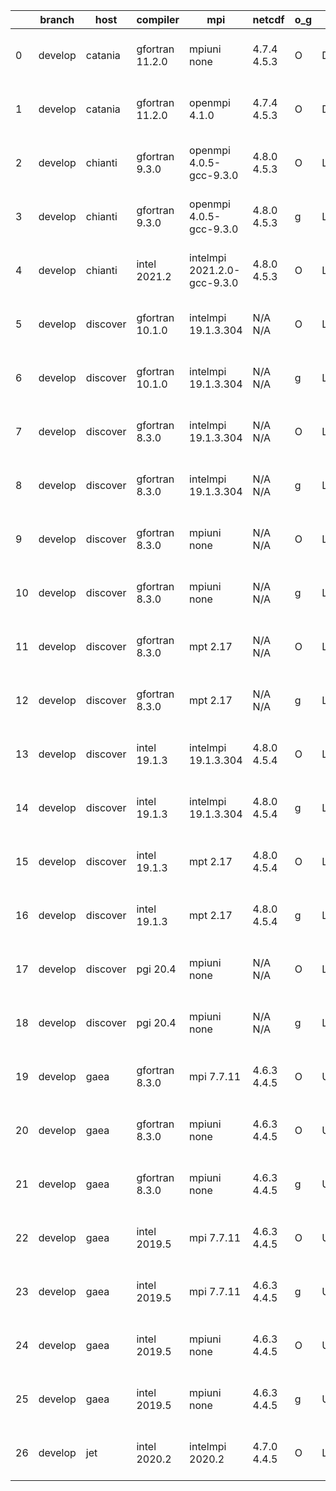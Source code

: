 |    | branch   | host     | compiler        | mpi                         | netcdf      | o_g   | os     | build   | u_pass   | u_fail   | s_pass   | s_fail   | e_pass   | e_fail   | nuopc_pass   | nuopc_fail   | artifacts_hash                                                                                                                                                        | modified                  |
|----|----------|----------|-----------------|-----------------------------|-------------|-------|--------|---------|----------|----------|----------|----------|----------|----------|--------------|--------------|-----------------------------------------------------------------------------------------------------------------------------------------------------------------------|---------------------------|
|  0 | develop  | catania  | gfortran 11.2.0 | mpiuni none                 | 4.7.4 4.5.3 | O     | Darwin | pass    | 12136    | 0        | 8        | 0        | 43       | 0        | 0            | 50           | [artifacts](https://github.com/esmf-org/esmf-test-artifacts/tree/8c425c0f7f3d1930eb32a14c1869e079c96390b5/develop/catania/gfortran/11.2.0/O/mpiuni/none)              | 2022-05-03 00:39:30 -0600 |
|  1 | develop  | catania  | gfortran 11.2.0 | openmpi 4.1.0               | 4.7.4 4.5.3 | O     | Darwin | pass    | 13508    | 154      | 41       | 8        | 80       | 0        | 45           | 5            | [artifacts](https://github.com/esmf-org/esmf-test-artifacts/tree/1c65154b74bcada23bb55ddba2590c85ac8ac390/develop/catania/gfortran/11.2.0/O/openmpi/4.1.0)            | 2022-05-03 00:06:29 -0600 |
|  2 | develop  | chianti  | gfortran 9.3.0  | openmpi 4.0.5-gcc-9.3.0     | 4.8.0 4.5.3 | O     | Linux  | pass    | 13662    | 0        | 49       | 0        | 80       | 0        | 50           | 0            | [artifacts](https://github.com/esmf-org/esmf-test-artifacts/tree/3ff0ba2f20be59f42ea87d253d9aa9463dc52d12/develop/chianti/gfortran/9.3.0/O/openmpi/4.0.5-gcc-9.3.0)   | 2022-05-03 01:54:21 -0400 |
|  3 | develop  | chianti  | gfortran 9.3.0  | openmpi 4.0.5-gcc-9.3.0     | 4.8.0 4.5.3 | g     | Linux  | pass    | 13662    | 0        | 49       | 0        | 80       | 0        | 50           | 0            | [artifacts](https://github.com/esmf-org/esmf-test-artifacts/tree/cde9fb00cbe96f5d56ca2c47979188b3905d7337/develop/chianti/gfortran/9.3.0/g/openmpi/4.0.5-gcc-9.3.0)   | 2022-05-03 02:48:15 -0400 |
|  4 | develop  | chianti  | intel 2021.2    | intelmpi 2021.2.0-gcc-9.3.0 | 4.8.0 4.5.3 | O     | Linux  | pass    | 13662    | 0        | 49       | 0        | 80       | 0        | 50           | 0            | [artifacts](https://github.com/esmf-org/esmf-test-artifacts/tree/c508572c4c7673da9bb97e8e3122b3f965040797/develop/chianti/intel/2021.2/O/intelmpi/2021.2.0-gcc-9.3.0) | 2022-05-03 02:23:26 -0400 |
|  5 | develop  | discover | gfortran 10.1.0 | intelmpi 19.1.3.304         | N/A N/A     | O     | Linux  | pass    | 13647    | 15       | 49       | 0        | 80       | 0        | 50           | 0            | [artifacts](https://github.com/esmf-org/esmf-test-artifacts/tree/d51ebb166eef9b6ef962464a41be8c61b41ef716/develop/discover/gfortran/10.1.0/O/intelmpi/19.1.3.304)     | 2022-05-03 01:41:00 -0400 |
|  6 | develop  | discover | gfortran 10.1.0 | intelmpi 19.1.3.304         | N/A N/A     | g     | Linux  | pass    | 13647    | 15       | 49       | 0        | 80       | 0        | 50           | 0            | [artifacts](https://github.com/esmf-org/esmf-test-artifacts/tree/69dcdb1c04f3614bf303cea4c73e1d7e6b3db707/develop/discover/gfortran/10.1.0/g/intelmpi/19.1.3.304)     | 2022-05-03 01:45:00 -0400 |
|  7 | develop  | discover | gfortran 8.3.0  | intelmpi 19.1.3.304         | N/A N/A     | O     | Linux  | pass    | 13647    | 15       | 49       | 0        | 80       | 0        | 50           | 0            | [artifacts](https://github.com/esmf-org/esmf-test-artifacts/tree/4f3df5932d59378dfe9cf8db4d55c993abcbd0b3/develop/discover/gfortran/8.3.0/O/intelmpi/19.1.3.304)      | 2022-05-03 01:37:35 -0400 |
|  8 | develop  | discover | gfortran 8.3.0  | intelmpi 19.1.3.304         | N/A N/A     | g     | Linux  | pass    | 13647    | 15       | 49       | 0        | 80       | 0        | 50           | 0            | [artifacts](https://github.com/esmf-org/esmf-test-artifacts/tree/af64a5a8d406c97332297b0e1238de2910a21927/develop/discover/gfortran/8.3.0/g/intelmpi/19.1.3.304)      | 2022-05-03 01:48:17 -0400 |
|  9 | develop  | discover | gfortran 8.3.0  | mpiuni none                 | N/A N/A     | O     | Linux  | pass    | 12136    | 0        | 8        | 0        | 43       | 0        | 0            | 50           | [artifacts](https://github.com/esmf-org/esmf-test-artifacts/tree/1a26bab24f0f392551c942ea2d5ab7b0ddb500e1/develop/discover/gfortran/8.3.0/O/mpiuni/none)              | 2022-05-03 01:32:53 -0400 |
| 10 | develop  | discover | gfortran 8.3.0  | mpiuni none                 | N/A N/A     | g     | Linux  | pass    | 12136    | 0        | 8        | 0        | 43       | 0        | 0            | 50           | [artifacts](https://github.com/esmf-org/esmf-test-artifacts/tree/00077408e1c1dbd92ba611a960401c1432884b68/develop/discover/gfortran/8.3.0/g/mpiuni/none)              | 2022-05-03 01:38:49 -0400 |
| 11 | develop  | discover | gfortran 8.3.0  | mpt 2.17                    | N/A N/A     | O     | Linux  | pass    | 13662    | 0        | 49       | 0        | 80       | 0        | 46           | 4            | [artifacts](https://github.com/esmf-org/esmf-test-artifacts/tree/07494facbf0dda8ceb5f663f8612c830b27820fa/develop/discover/gfortran/8.3.0/O/mpt/2.17)                 | 2022-05-03 01:28:01 -0400 |
| 12 | develop  | discover | gfortran 8.3.0  | mpt 2.17                    | N/A N/A     | g     | Linux  | pass    | 13662    | 0        | 49       | 0        | 80       | 0        | 46           | 4            | [artifacts](https://github.com/esmf-org/esmf-test-artifacts/tree/00077408e1c1dbd92ba611a960401c1432884b68/develop/discover/gfortran/8.3.0/g/mpt/2.17)                 | 2022-05-03 01:38:49 -0400 |
| 13 | develop  | discover | intel 19.1.3    | intelmpi 19.1.3.304         | 4.8.0 4.5.4 | O     | Linux  | pass    | 13662    | 0        | 49       | 0        | 80       | 0        | 50           | 0            | [artifacts](https://github.com/esmf-org/esmf-test-artifacts/tree/7c9c25a3d61a3530513350b59e0e0da8838ecf5f/develop/discover/intel/19.1.3/O/intelmpi/19.1.3.304)        | 2022-05-03 01:53:14 -0400 |
| 14 | develop  | discover | intel 19.1.3    | intelmpi 19.1.3.304         | 4.8.0 4.5.4 | g     | Linux  | pass    | 13662    | 0        | 49       | 0        | 80       | 0        | 50           | 0            | [artifacts](https://github.com/esmf-org/esmf-test-artifacts/tree/60e73946e13023330a886639e23047ac89e29bef/develop/discover/intel/19.1.3/g/intelmpi/19.1.3.304)        | 2022-05-03 01:57:10 -0400 |
| 15 | develop  | discover | intel 19.1.3    | mpt 2.17                    | 4.8.0 4.5.4 | O     | Linux  | pass    | 13662    | 0        | 49       | 0        | 80       | 0        | 0            | 50           | [artifacts](https://github.com/esmf-org/esmf-test-artifacts/tree/af64a5a8d406c97332297b0e1238de2910a21927/develop/discover/intel/19.1.3/O/mpt/2.17)                   | 2022-05-03 01:48:17 -0400 |
| 16 | develop  | discover | intel 19.1.3    | mpt 2.17                    | 4.8.0 4.5.4 | g     | Linux  | pass    | 13662    | 0        | 49       | 0        | 80       | 0        | 0            | 50           | [artifacts](https://github.com/esmf-org/esmf-test-artifacts/tree/69dcdb1c04f3614bf303cea4c73e1d7e6b3db707/develop/discover/intel/19.1.3/g/mpt/2.17)                   | 2022-05-03 01:45:00 -0400 |
| 17 | develop  | discover | pgi 20.4        | mpiuni none                 | N/A N/A     | O     | Linux  | pass    | 11510    | 626      | 6        | 2        | 40       | 3        | 0            | 50           | [artifacts](https://github.com/esmf-org/esmf-test-artifacts/tree/a5c196d71719aa443d6a4b2f75cbae64e7961074/develop/discover/pgi/20.4/O/mpiuni/none)                    | 2022-05-03 02:51:17 -0400 |
| 18 | develop  | discover | pgi 20.4        | mpiuni none                 | N/A N/A     | g     | Linux  | pass    | 11510    | 626      | 4        | 4        | 40       | 3        | 0            | 50           | [artifacts](https://github.com/esmf-org/esmf-test-artifacts/tree/6702f1609729d70defdd644a5b43277f5edaaab9/develop/discover/pgi/20.4/g/mpiuni/none)                    | 2022-05-03 02:56:16 -0400 |
| 19 | develop  | gaea     | gfortran 8.3.0  | mpi 7.7.11                  | 4.6.3 4.4.5 | O     | Unicos | pass    | 13661    | 1        | 49       | 0        | 80       | 0        | 47           | 3            | [artifacts](https://github.com/esmf-org/esmf-test-artifacts/tree/43e3ff5eb06b250fbf23a884397c68559907d51f/develop/gaea/gfortran/8.3.0/O/mpi/7.7.11)                   | 2022-05-03 01:58:47 -0400 |
| 20 | develop  | gaea     | gfortran 8.3.0  | mpiuni none                 | 4.6.3 4.4.5 | O     | Unicos | pass    | 12136    | 0        | 8        | 0        | 43       | 0        | 0            | 50           | [artifacts](https://github.com/esmf-org/esmf-test-artifacts/tree/aaba362bc3646b14362d084e0beff4bacdfd769d/develop/gaea/gfortran/8.3.0/O/mpiuni/none)                  | 2022-05-03 01:39:16 -0400 |
| 21 | develop  | gaea     | gfortran 8.3.0  | mpiuni none                 | 4.6.3 4.4.5 | g     | Unicos | pass    | 12136    | 0        | 8        | 0        | 43       | 0        | 0            | 50           | [artifacts](https://github.com/esmf-org/esmf-test-artifacts/tree/aefea75cc62deb2d9e9064c458ad52a3f1b577c1/develop/gaea/gfortran/8.3.0/g/mpiuni/none)                  | 2022-05-03 02:11:25 -0400 |
| 22 | develop  | gaea     | intel 2019.5    | mpi 7.7.11                  | 4.6.3 4.4.5 | O     | Unicos | pass    | 13647    | 15       | 49       | 0        | 80       | 0        | 47           | 3            | [artifacts](https://github.com/esmf-org/esmf-test-artifacts/tree/990f8611c06fa4b91cc2a5824e939e78ad39640d/develop/gaea/intel/2019.5/O/mpi/7.7.11)                     | 2022-05-03 01:36:35 -0400 |
| 23 | develop  | gaea     | intel 2019.5    | mpi 7.7.11                  | 4.6.3 4.4.5 | g     | Unicos | pass    | 13647    | 15       | 49       | 0        | 80       | 0        | 47           | 3            | [artifacts](https://github.com/esmf-org/esmf-test-artifacts/tree/de32f86e73fc082a8d2b86edd2eb768f49639eb6/develop/gaea/intel/2019.5/g/mpi/7.7.11)                     | 2022-05-03 01:51:23 -0400 |
| 24 | develop  | gaea     | intel 2019.5    | mpiuni none                 | 4.6.3 4.4.5 | O     | Unicos | pass    | 12121    | 15       | 8        | 0        | 43       | 0        | 0            | 50           | [artifacts](https://github.com/esmf-org/esmf-test-artifacts/tree/aece09adaa4a563ba3295e6f1415ef4dd89dc5af/develop/gaea/intel/2019.5/O/mpiuni/none)                    | 2022-05-03 01:21:29 -0400 |
| 25 | develop  | gaea     | intel 2019.5    | mpiuni none                 | 4.6.3 4.4.5 | g     | Unicos | pass    | 12121    | 15       | 8        | 0        | 43       | 0        | 0            | 50           | [artifacts](https://github.com/esmf-org/esmf-test-artifacts/tree/ff38ab0ea49133d562210f9ac1bd9030430eb035/develop/gaea/intel/2019.5/g/mpiuni/none)                    | 2022-05-03 01:40:05 -0400 |
| 26 | develop  | jet      | intel 2020.2    | intelmpi 2020.2             | 4.7.0 4.4.5 | O     | Linux  | pass    | pending  | pending  | pending  | pending  | pending  | pending  | pending      | pending      | [artifacts](https://github.com/esmf-org/esmf-test-artifacts/tree/c4eef7d77f2fca8c183585801b3d998a7d84c786/develop/jet/intel/2020.2/O/intelmpi/2020.2)                 | 2022-05-03 04:07:41 +0000 |